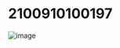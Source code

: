 # 2100910100197

![image](https://github.com/user-attachments/assets/2e0dc137-c1ef-4d84-951a-594072d97779)
